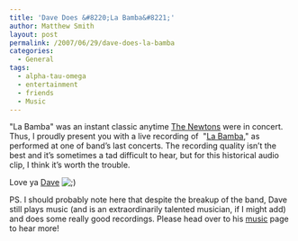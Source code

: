 ```yaml
---
title: 'Dave Does &#8220;La Bamba&#8221;'
author: Matthew Smith
layout: post
permalink: /2007/06/29/dave-does-la-bamba
categories:
  - General
tags:
  - alpha-tau-omega
  - entertainment
  - friends
  - Music
---
```

"La Bamba" was an instant classic anytime [The Newtons][1] were in concert. Thus, I proudly present you with a live recording of&nbsp; "[La Bamba][2]," as performed at one of band&#8217;s last concerts. The recording quality isn&#8217;t the best and it&#8217;s sometimes a tad difficult to hear, but for this historical audio clip, I think it&#8217;s worth the trouble.

Love ya [Dave][3] <img src="http://digivation.net/wp-includes/images/smilies/icon_wink.gif" alt=";)" class="wp-smiley" /> 




PS. I should probably note here that despite the breakup of the band, Dave still plays music (and is an extraordinarily talented musician, if I might add) and does some really good recordings. Please head over to his [music][4] page to hear more!

 [1]: http://musicbrainz.org/artist/74491b04-16d8-4586-baf0-d2bcb540fd22.html?short=0&compact=&mbt=0
 [2]: http://en.wikipedia.org/wiki/La_Bamba_(song)
 [3]: http://davidcomeaux.com
 [4]: http://www.davidcomeaux.com/music.html
